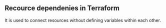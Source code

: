 
## Recource dependenies in Terraform

It is used to connect resources without defining variables within each other.